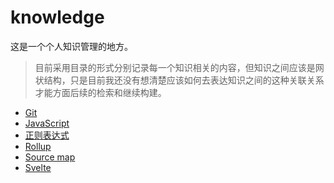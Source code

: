 # knowledge
这是一个个人知识管理的地方。

> 目前采用目录的形式分别记录每一个知识相关的内容，但知识之间应该是网状结构，只是目前我还没有想清楚应该如何去表达知识之间的这种关联关系才能方面后续的检索和继续构建。

- [Git](git)
- [JavaScript](JavaScript)
- [正则表达式](regexp)
- [Rollup](rollup)
- [Source map](source-map)
- [Svelte](svelte)
